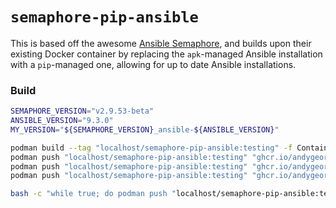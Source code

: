 # `semaphore-pip-ansible`

This is based off the awesome [Ansible Semaphore](https://github.com/ansible-semaphore/semaphore/), and builds upon their existing Docker container by replacing the `apk`-managed Ansible installation with a `pip`-managed one, allowing for up to date Ansible installations.

### Build

```sh
SEMAPHORE_VERSION="v2.9.53-beta"
ANSIBLE_VERSION="9.3.0"
MY_VERSION="${SEMAPHORE_VERSION}_ansible-${ANSIBLE_VERSION}"

podman build --tag "localhost/semaphore-pip-ansible:testing" -f Containerfile
podman push "localhost/semaphore-pip-ansible:testing" "ghcr.io/andygeorge/semaphore-pip-ansible:$MY_VERSION"
podman push "localhost/semaphore-pip-ansible:testing" "ghcr.io/andygeorge/semaphore-pip-ansible:ansible-9"
podman push "localhost/semaphore-pip-ansible:testing" "ghcr.io/andygeorge/semaphore-pip-ansible:latest"

bash -c "while true; do podman push "localhost/semaphore-pip-ansible:testing" "ghcr.io/andygeorge/semaphore-pip-ansible:$MY_VERSION"; done"
```
